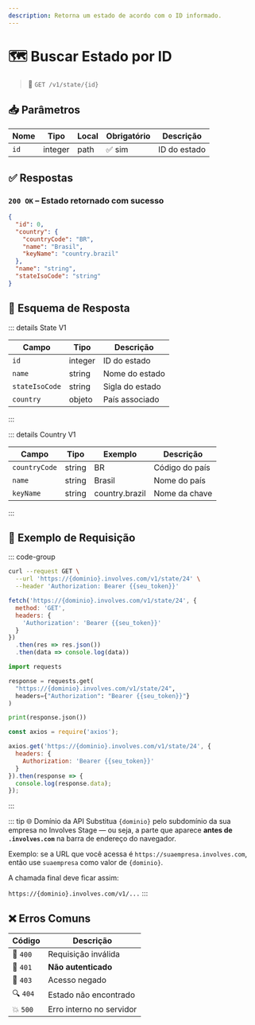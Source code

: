 ```yaml
---
description: Retorna um estado de acordo com o ID informado.
---
```


# 🗺️ Buscar Estado por ID

> 🔗 `GET /v1/state/{id}`


## 📥 Parâmetros

| Nome | Tipo    | Local | Obrigatório | Descrição    |
| ---- | ------- | ----- | ----------- | ------------ |
| `id` | integer | path  | ✅ sim       | ID do estado |


## ✅ Respostas

### `200 OK` – Estado retornado com sucesso

```json
{
  "id": 0,
  "country": {
    "countryCode": "BR",
    "name": "Brasil",
    "keyName": "country.brazil"
  },
  "name": "string",
  "stateIsoCode": "string"
}
```


## 🧬 Esquema de Resposta

::: details State V1

| Campo          | Tipo    | Descrição       |
| -------------- | ------- | --------------- |
| `id`           | integer | ID do estado    |
| `name`         | string  | Nome do estado  |
| `stateIsoCode` | string  | Sigla do estado |
| `country`      | objeto  | País associado  |

:::

::: details Country V1

| Campo         | Tipo   | Exemplo        | Descrição      |
| ------------- | ------ | -------------- | -------------- |
| `countryCode` | string | BR             | Código do país |
| `name`        | string | Brasil         | Nome do país   |
| `keyName`     | string | country.brazil | Nome da chave  |

:::


## 📘 Exemplo de Requisição

::: code-group

```bash [🟢 cURL]
curl --request GET \
  --url 'https://{dominio}.involves.com/v1/state/24' \
  --header 'Authorization: Bearer {{seu_token}}'
```

```js [🟡 JavaScript]
fetch('https://{dominio}.involves.com/v1/state/24', {
  method: 'GET',
  headers: {
    'Authorization': 'Bearer {{seu_token}}'
  }
})
  .then(res => res.json())
  .then(data => console.log(data))
```

```python [🔵 Python]
import requests

response = requests.get(
  "https://{dominio}.involves.com/v1/state/24",
  headers={"Authorization": "Bearer {{seu_token}}"}
)

print(response.json())
```

```js [🟣 Node.js]
const axios = require('axios');

axios.get('https://{dominio}.involves.com/v1/state/24', {
  headers: {
    Authorization: 'Bearer {{seu_token}}'
  }
}).then(response => {
  console.log(response.data);
});
```

:::


::: tip 🌐 Domínio da API
Substitua `{dominio}` pelo subdomínio da sua empresa no Involves Stage — ou seja, a parte que aparece **antes de `.involves.com`** na barra de endereço do navegador.

Exemplo: se a URL que você acessa é `https://suaempresa.involves.com`, então use `suaempresa` como valor de `{dominio}`.

A chamada final deve ficar assim:

`https://{dominio}.involves.com/v1/...`
:::


## ❌ Erros Comuns

| Código | Descrição                      |
|--------|--------------------------------|
| 🔴 `400`  | Requisição inválida            |
| 🔐 `401`  | **Não autenticado**            |
| 🚫 `403`  | Acesso negado                  |
| 🔍 `404`  | Estado não encontrado          |
| 💥 `500`  | Erro interno no servidor       |
